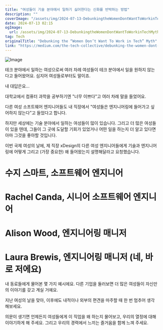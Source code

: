 ```yaml
---
title: "여성들이 기술 분야에서 일하기 싫어한다는 신화를 반박하는 방법"
description: ""
coverImage: "/assets/img/2024-07-13-DebunkingtheWomenDontWantToWorkinTechMyth_0.png"
date: 2024-07-13 02:15
ogImage: 
  url: /assets/img/2024-07-13-DebunkingtheWomenDontWantToWorkinTechMyth_0.png
tag: Tech
originalTitle: "Debunking the “Women Don’t Want To Work in Tech” Myth"
link: "https://medium.com/the-tech-collective/debunking-the-women-dont-want-to-work-in-tech-myth-ead3bbb223f9"
---
```



![Image](/assets/img/2024-07-13-DebunkingtheWomenDontWantToWorkinTechMyth_0.png)

테크 분야에서 일하는 여성으로써 여러 차례 여성들이 테크 분야에서 일을 원하지 않는다고 들어왔어요. 심지어 여성들로부터도 말이죠.

내 대답은요...

대학교에서 컴퓨터 과학을 공부하기엔 "너무 이쁘다"고 여러 차례 말을 들었어요.

<div class="content-ad"></div>

다른 여성 소프트웨어 엔지니어들도 내 직장에서 "여성들은 엔지니어링에 들어가고 싶어하지 않는다"고 들었다고 합니다.

하지만 세상에는 기술 분야에서 일하는 여성들이 많이 있습니다. 그리고 더 많은 여성들이 있을 텐데, 그들이 그 곳에 도달할 기회가 있었거나 어떤 일을 하는지 더 알고 있다면 아마 그것을 좋아할 것입니다.

이번 국제 여성의 날에, 제 직장 xDesign의 다른 여성 엔지니어들에게 기술과 엔지니어링에 어떻게 그리고 (가장 중요한) 왜 들어왔는지 설명해달라고 요청했습니다.

# 수지 스마트, 소프트웨어 엔지니어

<div class="content-ad"></div>

# Rachel Canda, 시니어 소프트웨어 엔지니어

# Alison Wood, 엔지니어링 매니저

# Laura Brewis, 엔지니어링 매니저 (네, 바로 저에요)

내 동료들에게 물어본 몇 가지 예시에요. 다른 기업을 둘러보면 더 많은 여성들이 자신만의 이야기를 갖고 계실 거예요.

<div class="content-ad"></div>

지난 여성의 날을 맞아, 이후에도 내적이나 외부의 편견을 마주할 때 한 번 멈추어 생각해보세요.

의문이 생기면 언제든지 여성들에게 이 직업을 왜 하는지 물어보고, 우리의 열정에 대해 이야기하게 해 주세요. 그리고 우리의 경력에서 느끼는 즐거움을 함께 느껴 주세요.